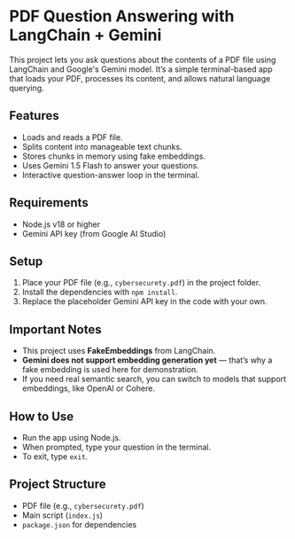 # PDF Question Answering with LangChain + Gemini

This project lets you ask questions about the contents of a PDF file using LangChain and Google's Gemini model. It’s a simple terminal-based app that loads your PDF, processes its content, and allows natural language querying.

## Features

* Loads and reads a PDF file.
* Splits content into manageable text chunks.
* Stores chunks in memory using fake embeddings.
* Uses Gemini 1.5 Flash to answer your questions.
* Interactive question-answer loop in the terminal.

## Requirements

* Node.js v18 or higher
* Gemini API key (from Google AI Studio)

## Setup

1. Place your PDF file (e.g., `cybersecurety.pdf`) in the project folder.
2. Install the dependencies with `npm install`.
3. Replace the placeholder Gemini API key in the code with your own.

## Important Notes

* This project uses **FakeEmbeddings** from LangChain.
* **Gemini does not support embedding generation yet** — that’s why a fake embedding is used here for demonstration.
* If you need real semantic search, you can switch to models that support embeddings, like OpenAI or Cohere.

## How to Use

* Run the app using Node.js.
* When prompted, type your question in the terminal.
* To exit, type `exit`.

## Project Structure

* PDF file (e.g., `cybersecurety.pdf`)
* Main script (`index.js`)
* `package.json` for dependencies


